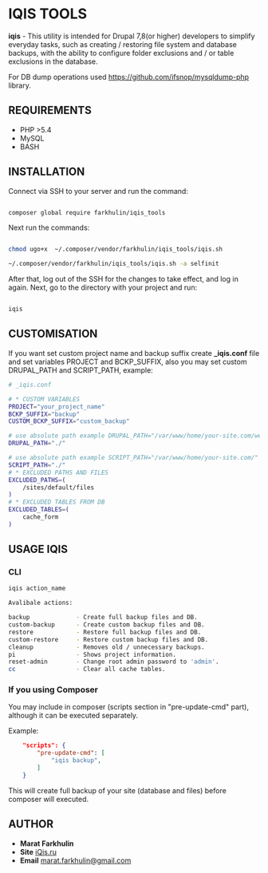 # IQIS TOOLS

**iqis** - This utility is intended for Drupal 7,8(or higher) developers to simplify everyday tasks, such as creating / restoring file system and database backups, with the ability to configure folder exclusions and / or table exclusions in the database.

For DB dump operations used https://github.com/ifsnop/mysqldump-php library.

## REQUIREMENTS

- PHP >5.4
- MySQL
- BASH

## INSTALLATION

Connect via SSH to your server and run the command:

```bash

composer global require farkhulin/iqis_tools

```
Next run the commands:

```bash

chmod ugo+x  ~/.composer/vendor/farkhulin/iqis_tools/iqis.sh

~/.composer/vendor/farkhulin/iqis_tools/iqis.sh -a selfinit

```

After that, log out of the SSH for the changes to take effect, and log in again. Next, go to the directory with your project and run:

```bash

iqis

```

## CUSTOMISATION

If you want set custom project name and backup suffix create **_iqis.conf** file and set variables PROJECT and BCKP_SUFFIX, also you may set custom DRUPAL_PATH and SCRIPT_PATH, example:

```bash
# _iqis.conf

# * CUSTOM VARIABLES
PROJECT="your_project_name"
BCKP_SUFFIX="backup"
CUSTOM_BCKP_SUFFIX="custom_backup"

# use absolute path example DRUPAL_PATH="/var/www/home/your-site.com/web/"
DRUPAL_PATH="./"

# use absolute path example SCRIPT_PATH="/var/www/home/your-site.com/"
SCRIPT_PATH="./"
# * EXCLUDED PATHS AND FILES
EXCLUDED_PATHS=(
    /sites/default/files
)
# * EXCLUDED TABLES FROM DB
EXCLUDED_TABLES=(
    cache_form
)
```

## USAGE IQIS

### CLI

```bash
iqis action_name

Avalibale actions:

backup             - Create full backup files and DB.
custom-backup      - Create custom backup files and DB.
restore            - Restore full backup files and DB.
custom-restore     - Restore custom backup files and DB.
cleanup            - Removes old / unnecessary backups.
pi                 - Shows project information.
reset-admin        - Change root admin password to 'admin'.
cc                 - Clear all cache tables.
```

### If you using Composer

You may include in composer (scripts section in "pre-update-cmd" part), although it can be executed separately.

Example:

```json
    "scripts": {
        "pre-update-cmd": [
            "iqis backup",
        ]
    }
```
This will create full backup of your site (database and files) before composer will executed.

## AUTHOR

* **Marat Farkhulin**
* **Site** [iQis.ru](https://iqis.ru/)
* **Email** [marat.farkhulin@gmail.com](mailto:marat.farkhulin@gmail.com)
